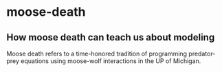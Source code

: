 # moose-death
## How moose death can teach us about modeling

Moose death refers to a time-honored tradition of programming predator-prey equations using moose-wolf interactions in the UP of Michigan. 
